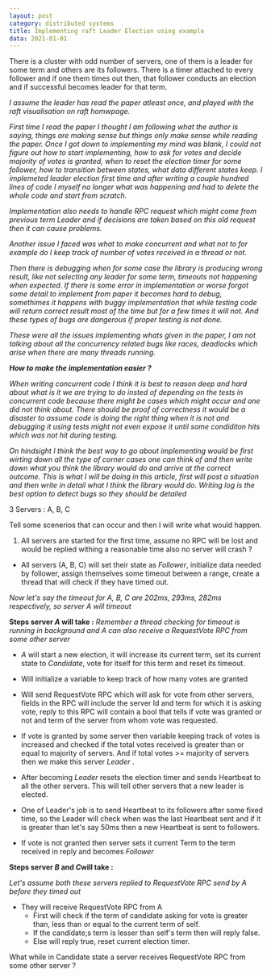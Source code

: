 ```yaml
---
layout: post
category: distributed systems
title: Implementing raft Leader Election using example 
data: 2021-01-01
---
```



There is a cluster with odd number of servers, one of them is a leader
for some term and others are its followers. There is a timer attached to
every follower and if one them times out then, that follower conducts 
an election and if successful becomes leader for that term.

<i> I assume the leader has read the paper atleast once, and played with the 
raft visualisation on raft homwpage.

First time I read the paper I thought I am following what the author is saying, 
things are making sense but things only make sense while reading the paper. Once I got down to implementing my mind was blank, I could not figure out how to start implementing, how to ask for votes and decide majority of votes is granted, when to reset the election timer for some follower, how to transition between states, what data different states keep.  I implemeted leader election first time and after writing a couple hundred lines of code I myself no longer what was happening and had to delete the whole code and start from scratch.

Implementation also needs to handle RPC request which might come from previous term Leader and if decisions are taken based on this old request then it can cause problems. 

Another issue I faced was what to make concurrent and what not to for example do I keep track of number of votes received in a thread or not. 

Then there is debugging when for some case the library is producing wrong result, like not selecting any leader for some term, timeouts not happening when expected. If there is some error in implementation or worse forgot some detail to implement from paper it becomes hard to debug, somethimes it happens with buggy implementation that while testing code will return correct result most of the time but for a few times it will not. And these types of bugs are dangerous if proper testing is not done. 

These were all the issues implementing whats given in the paper, I am not talking about all the concurrency related bugs like races, deadlocks which arise when there are many threads running. 

<b> How to make the implementation easier ?</b>

When writing concurrent code I think it is best to reason deep and hard about what is it we are trying to do insted of depending on the tests in concurrent code because there might be cases which might occur and one did not think about. There should be proof of correctness it would be a disaster to assume code is doing the right thing when it is not and debugging it using tests might not even expose it until some condiditon hits which was not hit during testing.

On hindsight I think the best way to go about implementing would be first wirting down all the type of corner cases one can think of and then write down what you think the library would do and arrive at the correct outcome. This is what I will be doing in this article, first will post a situation and then write in detail what I think the library would do. Writing log is the best option to detect bugs so they should be detailed
</i>


3 Servers : A, B, C


Tell some scenerios that can occur and then I will write what would happen.

1. All servers are started for the first time, assume no RPC will be lost and would be replied withing a reasonable time also no server will crash ?

 - All servers (A, B, C) will set their state as <i>Follower</i>, initialize data needed by follower, assign themselves some timeout between a range, create a thread that will check if they have timed out. 

<i> Now let's say the timeout for A, B, C are 202ms, 293ms, 282ms respectively, so server <i>A</i> will timeout</i>


 <b>Steps server <i>A</i> will take :</b>
 <i> Remember a thread checking for timeout is running in background and <i>A</i> can also receive a RequestVote RPC from some other server</i>

 - <i>A</i> will start a new election, it will increase its current term, set its current state to <i>Candidate</i>, vote for itself for this term and reset its timeout.

- Will initialize a variable to keep track of how many votes are granted

 - Will send RequestVote RPC which will ask for vote from other servers, fields in the RPC will include the server Id and term for which it is asking vote, reply to this RPC will contain a bool that tells if vote was granted or not and term of the server from whom vote was requested.

 - If vote is granted by some server then variable keeping track of votes is increased and checked if the total votes received is greater than or equal to majority of servers. And if total votes >= majority of servers then we make this server <i> Leader </i>.
  
  - After becoming <i> Leader </i> resets the election timer and sends Heartbeat to all the other servers. This will tell other servers that a new leader is elected.
  - One of Leader's job is to send Heartbeat to its followers after some fixed time, so the Leader will check when was the last Heartbeat sent  and if it is greater than let's say 50ms then a new Heartbeat is sent to followers.

 - If vote is not granted then server sets it current Term to the term received in reply and becomes <i>Follower </i>


 <b>Steps server <i>B</i> and <i>C</i>will take :</b>

<i>Let's assume both these servers replied to RequestVote RPC send by A before they timed out</i>

- They will receive RequestVote RPC from A
  - First will check if the term of candidate asking for vote is greater than, less than or equal to the current term of self.
  - If the candidate;s term is lesser than self's term then will reply false.
  - Else will reply true, reset current election timer.

What while in Candidate state a server receives RequestVote RPC from some other server ?
